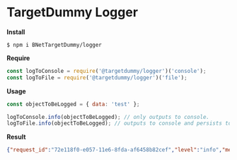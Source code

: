 # TargetDummy Logger

**Install**
```
$ npm i BNetTargetDummy/logger
```

**Require**
```js
const logToConsole = require('@targetdummy/logger')('console');
const logToFile = require('@targetdummy/logger')('file');
```

**Usage**
```js
const objectToBeLogged = { data: 'test' };

logToConsole.info(objectToBeLogged); // only outputs to console.
logToFile.info(objectToBeLogged); // outputs to console and persists to `targetdummy.log`
```

**Result**
```json
{"request_id":"72e118f0-e057-11e6-8fda-af6458b82cef","level":"info","message":"{ data: 'test' }","timestamp":"2017-01-22T04:01:27.554Z"}
```
